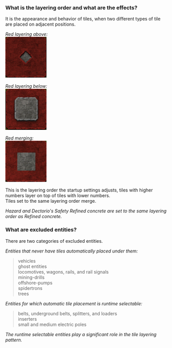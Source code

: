 
### What is the layering order and what are the effects?  
It is the appearance and behavior of tiles, when two different types of tile are placed on adjacent positions.  

*Red layering above:*  
![red-above](https://github.com/0n0w1c/Foundations/blob/main/graphics/faq/red-above.png?raw=true)  

*Red layering below:*  
![red-below](https://github.com/0n0w1c/Foundations/blob/main/graphics/faq/red-below.png?raw=true)  

*Red merging:*  
![red-merge](https://github.com/0n0w1c/Foundations/blob/main/graphics/faq/red-merge.png?raw=true)  

This is the layering order the startup settings adjusts, tiles with higher numbers layer on top of tiles with lower numbers.  
Tiles set to the same layering order merge.  

*Hazard and Dectorio's Safety Refined concrete are set to the same layering order as Refined concrete.*  

### What are excluded entities?  
There are two categories of excluded entities.  

*Entities that never have tiles automatically placed under them:*  
>   vehicles  
>   ghost entities  
>   locomotives, wagons, rails, and rail signals  
>   mining-drills  
>   offshore-pumps  
>   spidertrons  
>   trees  

&NewLine;
&NewLine;

*Entities for which automatic tile placement is runtime selectable:*  
>   belts, underground belts, splitters, and loaders  
>   inserters  
>   small and medium electric poles  

&NewLine;

*The runtime selectable entities play a significant role in the tile layering pattern.*  

&NewLine;

